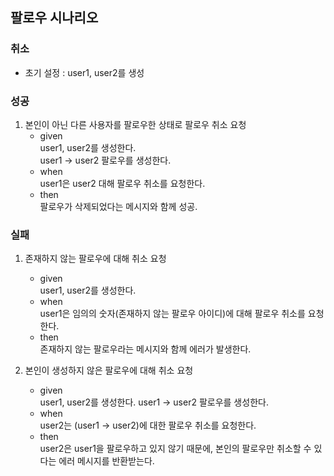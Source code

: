 ## 팔로우 시나리오

### 취소

* 초기 설정 : user1, user2를 생성

### 성공

1. 본인이 아닌 다른 사용자를 팔로우한 상태로 팔로우 취소 요청
    * given  
        user1, user2를 생성한다.  
        user1 -> user2 팔로우를 생성한다.
    * when  
        user1은 user2 대해 팔로우 취소를 요청한다.
    * then  
        팔로우가 삭제되었다는 메시지와 함께 성공.
    
### 실패

1. 존재하지 않는 팔로우에 대해 취소 요청
    * given  
        user1, user2를 생성한다.
    * when  
        user1은 임의의 숫자(존재하지 않는 팔로우 아이디)에 대해 팔로우 취소를 요청한다.
    * then  
        존재하지 않는 팔로우라는 메시지와 함께 에러가 발생한다.

2. 본인이 생성하지 않은 팔로우에 대해 취소 요청
    * given  
        user1, user2를 생성한다.
        user1 -> user2 팔로우를 생성한다.
    * when  
        user2는 (user1 -> user2)에 대한 팔로우 취소를 요청한다.
    * then  
        user2은 user1을 팔로우하고 있지 않기 때문에, 본인의 팔로우만 취소할 수 있다는 에러 메시지를 반환받는다.
